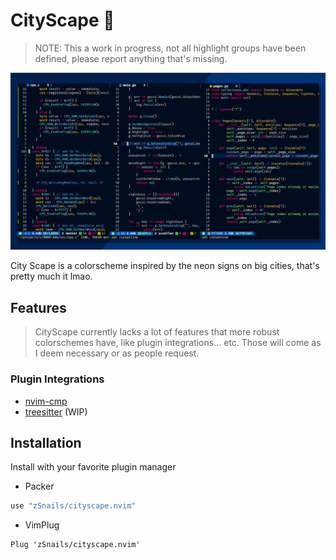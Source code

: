 # CityScape 🌆

> NOTE: This a work in progress, not all highlight groups have been defined, please
> report anything that's missing.

![Theme Cover Art](./assets/CoverArt.png)

City Scape is a colorscheme inspired by the neon signs on big cities, that's pretty
much it lmao.


## Features

> CityScape currently lacks a lot of features that more robust colorschemes have, like
> plugin integrations... etc. Those will come as I deem necessary or as people request.

### Plugin Integrations

- [nvim-cmp](https://github.com/hrsh7th/nvim-cmp)
- [treesitter](https://github.com/nvim-treesitter/nvim-treesitter) (WIP)


## Installation

Install with your favorite plugin manager

- Packer

```lua
use "zSnails/cityscape.nvim"
```

- VimPlug

```vim
Plug 'zSnails/cityscape.nvim'
```
